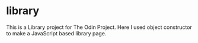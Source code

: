 # library
This is a Library project for The Odin Project. Here I used object constructor to make a JavaScript based library page. 
